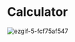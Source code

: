 # Calculator

![ezgif-5-fcf75af547](https://github.com/dalamarMajere/Calculator/assets/54211263/104a54ff-44f2-4556-9e62-0465239c2289)
